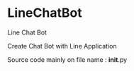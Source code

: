 # LineChatBot
Line Chat Bot


Create Chat Bot with Line Application

Source code mainly on file name : __init__.py
